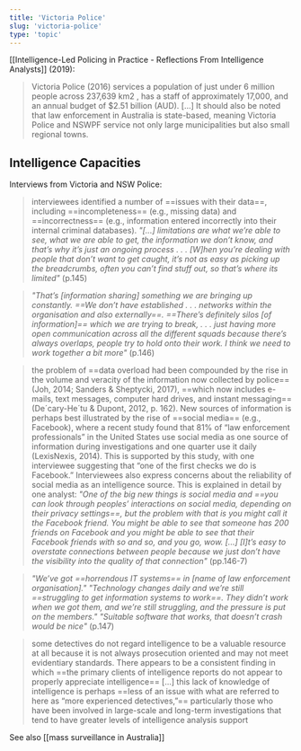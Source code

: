 ```yaml
---
title: 'Victoria Police'
slug: 'victoria-police'
type: 'topic'
---
```


[[Intelligence-Led Policing in Practice - Reflections From Intelligence Analysts]] (2019):
>Victoria Police (2016) services a population of just under 6 million people across 237,639 km2 , has a staff of approximately 17,000, and an annual budget of $2.51 billion (AUD). \[...] It should also be noted that law enforcement in Australia is state-based, meaning Victoria Police and NSWPF service not only large municipalities but also small regional towns.

## Intelligence Capacities
Interviews from Victoria and NSW Police:

> interviewees identified a number of ==issues with their data==, including ==incompleteness== (e.g., missing data) and ==incorrectness== (e.g., information entered incorrectly into their internal criminal databases).
> *"\[...] limitations are what we’re able to see, what we are able to get, the information we don’t know, and that’s why it’s just an ongoing process . . . \[W]hen you’re dealing with people that don’t want to get caught, it’s not as easy as picking up the breadcrumbs, often you can’t find stuff out, so that’s where its limited"* (p.145)

>*"That’s \[information sharing] something we are bringing up constantly. ==We don’t have established . . . networks within the organisation and also externally==. ==There’s definitely silos \[of information]== which we are trying to break, . . . just having more open communication across all the different squads because there’s always overlaps, people try to hold onto their work. I think we need to work together a bit more"* (p.146)

> the problem of ==data overload had been compounded by the rise in the volume and veracity of the information now collected by police== (Joh, 2014; Sanders & Sheptycki, 2017), ==which now includes e-mails, text messages, computer hard drives, and instant messaging== (De´cary-He´tu & Dupont, 2012, p. 162). New sources of information is perhaps best illustrated by the rise of ==social media== (e.g., Facebook), where a recent study found that 81% of “law enforcement professionals” in the United States use social media as one source of information during investigations and one quarter use it daily (LexisNexis, 2014). This is supported by this study, with one interviewee suggesting that “one of the first checks we do is Facebook.” Interviewees also express concerns about the reliability of social media as an intelligence source. This is explained in detail by one analyst:
> *"One of the big new things is social media and ==you can look through peoples’ interactions on social media, depending on their privacy settings==, but the problem with that is you might call it the Facebook friend. You might be able to see that someone has 200 friends on Facebook and you might be able to see that their Facebook friends with so and so, and you go, wow. \[...] \[I]t’s easy to overstate connections between people because we just don’t have the visibility into the quality of that connection"* (pp.146-7)

>*"We’ve got ==horrendous IT systems== in [name of law enforcement organisation]." 
>"Technology changes daily and we’re still ==struggling to get information systems to work==. They didn’t work when we got them, and we’re still struggling, and the pressure is put on the members." 
>"Suitable software that works, that doesn’t crash would be nice"* (p.147)

>some detectives do not regard intelligence to be a valuable resource at all because it is not always prosecution oriented and may not meet evidentiary standards. There appears to be a consistent finding in which ==the primary clients of intelligence reports do not appear to properly appreciate intelligence== \[...] this lack of knowledge of intelligence is perhaps ==less of an issue with what are referred to here as “more experienced detectives,”== particularly those who have been involved in large-scale and long-term investigations that tend to have greater levels of intelligence analysis support

See also [[mass surveillance in Australia]]